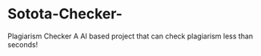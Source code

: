 # Sotota-Checker-
Plagiarism Checker 
A AI based project that can check plagiarism less than seconds! 
